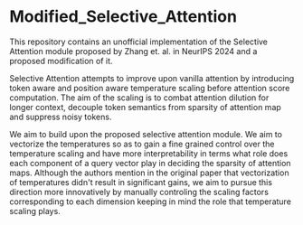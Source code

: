 # Modified_Selective_Attention
This repository contains an unofficial implementation of the Selective Attention module proposed by Zhang et. al. in NeurIPS 2024 and a proposed modification of it.

Selective Attention attempts to improve upon vanilla attention by introducing token aware and position aware temperature scaling before attention score computation. The aim of the scaling is to combat attention dilution for longer context, decouple token semantics from sparsity of attention map and suppress noisy tokens.

We aim to build upon the proposed selective attention module. We aim to vectorize the temperatures so as to gain a fine grained control over the temperature scaling and have more interpretability in terms what role does each component of a query vector play in deciding the sparsity of attention maps. Although the authors mention in the original paper that vectorization of temperatures didn't result in significant gains, we aim to pursue this direction more innovatively by manually controling the scaling factors corresponding to each dimension keeping in mind the role that temperature scaling plays.

